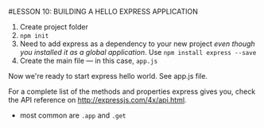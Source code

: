 #LESSON 10: BUILDING A HELLO EXPRESS APPLICATION
1) Create project folder
2) `npm init`
3) Need to add express as a dependency to your new project *even though you installed it as a global application*. Use `npm install express --save`
4) Create the main file — in this case, `app.js`

Now we're ready to start express hello world. See app.js file.

For a complete list of the methods and properties express gives you, check the API reference on http://expressjs.com/4x/api.html.
- most common are `.app` and `.get`
